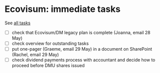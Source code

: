# Ecovisum: immediate tasks

See [all tasks](overview/)

- [ ] check that Ecovisum/DM legacy plan is complete (Joanna, email 28 May)
- [ ] check overview for outstanding tasks
- [ ] put one-pager (Graeme, email 29 May) in a document on SharePoint (Rachel, email 29 May)
- [ ] check dividend payments process with accountant and decide how to proceed before DMU shares issued